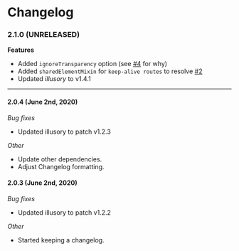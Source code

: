 # Changelog

### 2.1.0 **(UNRELEASED)**

**Features**
- Added `ignoreTransparency` option (see [#4](https://github.com/justintaddei/v-shared-element/issues/4) for why)
- Added `sharedElementMixin` for `keep-alive routes` to resolve [#2](https://github.com/justintaddei/v-shared-element/issues/2)
- Updated *illusory* to v1.4.1

---

#### 2.0.4 (June 2nd, 2020)

*Bug fixes*
- Updated illusory to patch v1.2.3

*Other*
- Update other dependencies.
- Adjust Changelog formatting.

#### 2.0.3 (June 2nd, 2020)

*Bug fixes*
- Updated illusory to patch v1.2.2  

*Other*
- Started keeping a changelog. 
